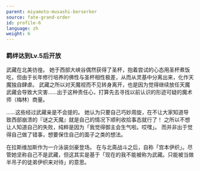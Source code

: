 ```yaml
---
parent: miyamoto-musashi-berserker
source: fate-grand-order
id: profile-6
language: zh
weight: 6
---
```


### 羁绊达到Lv.5后开放

武藏在北美彷徨。
她于西部大峡谷偶然获得了圣杯，抱着尝试的心态用圣杯煮饭吃，但由于长年修行培养的佛性与圣杯相性极差，从而从灵基中分离出来，化作天魔独自肆虐。
武藏之所以对天魔视而不见转身离开，也是因为觉得继续放任天魔武藏会导致大灾害……出于这种责任心，打算先去寻找以前认识的形迹可疑的魔术师（梅林）商量。

……这些经过武藏亲是不会提的。
她认为只要自己巧妙周旋，在不让大家知道导致西部崩溃的『谜之天魔』就是自己的情况下顺利收拾事态就行了！
之所以不想让人知道自己的失败，纯粹是因为「我觉得御主会生气啦。哎嘿」。
而并非出于觉得自己做了错事，想要保住自己的面子之类的想法。

在拉斯维加斯作为一介泳装剑豪登场。
在与北斋战斗之后，自称「宫本伊织」。尽管她坚称自己不是武藏，但这其实是基于「现在的我不能被称为武藏。只能被当做半吊子的徒弟伊织来对待」的意思。
